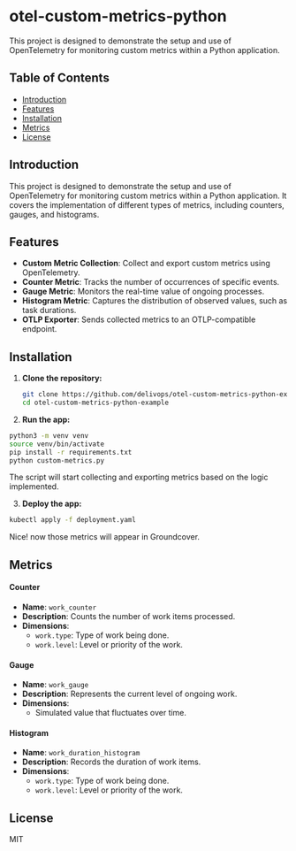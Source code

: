 # otel-custom-metrics-python

This project is designed to demonstrate the setup and use of OpenTelemetry for monitoring custom metrics within a Python application.

## Table of Contents

- [Introduction](#introduction)
- [Features](#features)
- [Installation](#installation)
- [Metrics](#metrics)
- [License](#license)

## Introduction

This project is designed to demonstrate the setup and use of OpenTelemetry for monitoring custom metrics within a Python application. It covers the implementation of different types of metrics, including counters, gauges, and histograms.

## Features

- **Custom Metric Collection**: Collect and export custom metrics using OpenTelemetry.
- **Counter Metric**: Tracks the number of occurrences of specific events.
- **Gauge Metric**: Monitors the real-time value of ongoing processes.
- **Histogram Metric**: Captures the distribution of observed values, such as task durations.
- **OTLP Exporter**: Sends collected metrics to an OTLP-compatible endpoint.

## Installation

1. **Clone the repository:**

   ```bash
   git clone https://github.com/delivops/otel-custom-metrics-python-example.git
   cd otel-custom-metrics-python-example

   ```

2. **Run the app:**

```bash
python3 -m venv venv
source venv/bin/activate
pip install -r requirements.txt
python custom-metrics.py

```

The script will start collecting and exporting metrics based on the logic implemented.

3. **Deploy the app:**

```bash
kubectl apply -f deployment.yaml
```

Nice! now those metrics will appear in Groundcover.

## Metrics

#### Counter

- **Name**: `work_counter`
- **Description**: Counts the number of work items processed.
- **Dimensions**:
  - `work.type`: Type of work being done.
  - `work.level`: Level or priority of the work.

#### Gauge

- **Name**: `work_gauge`
- **Description**: Represents the current level of ongoing work.
- **Dimensions**:
  - Simulated value that fluctuates over time.

#### Histogram

- **Name**: `work_duration_histogram`
- **Description**: Records the duration of work items.
- **Dimensions**:
  - `work.type`: Type of work being done.
  - `work.level`: Level or priority of the work.

## License

MIT
